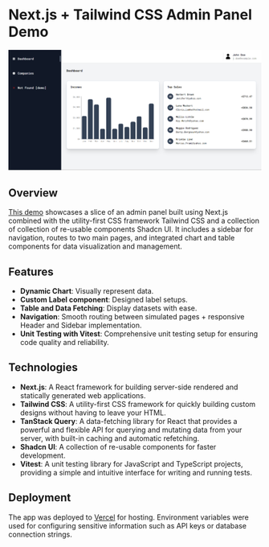 # Next.js + Tailwind CSS Admin Panel Demo

![screenshot](./public/dashboard.png)

## Overview

[This demo](https://demo-nextjs-hazel.vercel.app/) showcases a slice of an admin panel built using Next.js combined with the utility-first CSS framework Tailwind CSS and a collection of collection of re-usable components Shadcn UI. It includes a sidebar for navigation, routes to two main pages, and integrated chart and table components for data visualization and management.

## Features

- **Dynamic Chart**: Visually represent data.
- **Custom Label component**: Designed label setups.
- **Table and Data Fetching**: Display datasets with ease.
- **Navigation**: Smooth routing between simulated pages + responsive Header and Sidebar implementation.
- **Unit Testing with Vitest**: Comprehensive unit testing setup for ensuring code quality and reliability.

## Technologies

- **Next.js**: A React framework for building server-side rendered and statically generated web applications.
- **Tailwind CSS**: A utility-first CSS framework for quickly building custom designs without having to leave your HTML.
- **TanStack Query**: A data-fetching library for React that provides a powerful and flexible API for querying and mutating data from your server, with built-in caching and automatic refetching.
- **Shadcn UI**: A collection of re-usable components for faster development.
- **Vitest**: A unit testing library for JavaScript and TypeScript projects, providing a simple and intuitive interface for writing and running tests.

## Deployment

The app was deployed to [Vercel](https://vercel.com/) for hosting. Environment variables were used for configuring sensitive information such as API keys or database connection strings.

